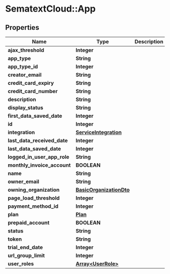 # SematextCloud::App

## Properties
Name | Type | Description | Notes
------------ | ------------- | ------------- | -------------
**ajax_threshold** | **Integer** |  | [optional]
**app_type** | **String** |  | [optional]
**app_type_id** | **Integer** |  | [optional]
**creator_email** | **String** |  | [optional]
**credit_card_expiry** | **String** |  | [optional]
**credit_card_number** | **String** |  | [optional]
**description** | **String** |  | [optional]
**display_status** | **String** |  | [optional]
**first_data_saved_date** | **Integer** |  | [optional]
**id** | **Integer** |  | [optional]
**integration** | [**ServiceIntegration**](ServiceIntegration.md) |  | [optional]
**last_data_received_date** | **Integer** |  | [optional]
**last_data_saved_date** | **Integer** |  | [optional]
**logged_in_user_app_role** | **String** |  | [optional]
**monthly_invoice_account** | **BOOLEAN** |  | [optional]
**name** | **String** |  | [optional]
**owner_email** | **String** |  | [optional]
**owning_organization** | [**BasicOrganizationDto**](BasicOrganizationDto.md) |  | [optional]
**page_load_threshold** | **Integer** |  | [optional]
**payment_method_id** | **Integer** |  | [optional]
**plan** | [**Plan**](Plan.md) |  | [optional]
**prepaid_account** | **BOOLEAN** |  | [optional]
**status** | **String** |  | [optional]
**token** | **String** |  | [optional]
**trial_end_date** | **Integer** |  | [optional]
**url_group_limit** | **Integer** |  | [optional]
**user_roles** | [**Array&lt;UserRole&gt;**](UserRole.md) |  | [optional]
